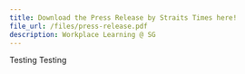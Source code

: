 ```yaml
---
title: Download the Press Release by Straits Times here!
file_url: /files/press-release.pdf
description: Workplace Learning @ SG
---
```



Testing Testing
